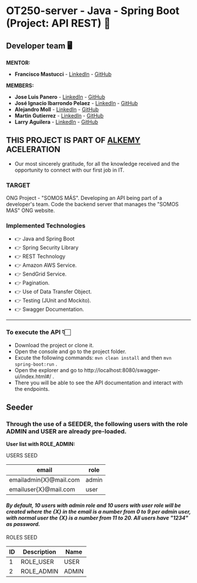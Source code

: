 
# OT250-server -  Java - Spring Boot (Project: API REST) 🚀

## Developer team 🖥️

**MENTOR:**
* **Francisco Mastucci** - [LinkedIn](https://www.linkedin.com/in/franmastucci/) - [GitHub](https://github.com/franmastucci)

**MEMBERS:**
* **Jose Luis Panero** - [LinkedIn](https://www.linkedin.com/in/josepanero/ ) - [GitHub](https://github.com/junx2000)
* **José Ignacio Ibarrondo Pelaez** - [LinkedIn](https://www.linkedin.com/in/joséignacioibarrondopelaez/) - [GitHub](https://github.com/ibarrondojosei)
* **Alejandro Moll** - [LinkedIn](https://www.linkedin.com/in/alejandro-moll/) - [GitHub](https://github.com/Alex-Moll)
* **Martin Gutierrez** - [LinkedIn](https://www.linkedin.com/in/martgutierrez/) - [GitHub](https://github.com/gutierrezMartinIvan)
* **Larry Aguilera** - [LinkedIn](https://www.linkedin.com/in/larry-aguilera-081340b1/) - [GitHub](https://github.com/larrydaguilera)

## THIS PROJECT IS PART OF [ALKEMY](https://www.alkemy.org/) ACELERATION

* Our most sincerely gratitude, for all the knowledge received and the opportunity to connect with our first job in IT.

### TARGET

ONG Project - "SOMOS MÁS". 
Developing an API being part of a developer's team. Code the backend server that manages the "SOMOS MAS" ONG website.

### Implemented Technologies
- 👉 Java and Spring Boot
- 👉 Spring Security Library
- 👉 REST Technology
- 👉 Amazon AWS Service.
- 👉 SendGrid Service.
- 👉 Pagination.
- 👉 Use of Data Transfer Object.
- 👉 Testing (JUnit and Mockito).
- 👉 Swagger Documentation.

---------------------------

### To execute the API 👇🏻
* Download the project or clone it.
* Open the console and go to the project folder.
* Excute the following commands: ``` mvn clean install ```  and then ``` mvn spring-boot:run ``` .
* Open the explorer and go to http://localhost:8080/swagger-ui/index.html#/ .
* There you will be able to see the API documentation and interact with the endpoints.


## Seeder
### Through the use of a SEEDER, the following users with the role ADMIN and USER are already pre-loaded.

**User list with ROLE_ADMIN:**

USERS SEED
<table>
<thead>
<tr>
<th>email</th>
<th>role</th>
</tr>
</thead>
<tbody>
<tr>
<td>emailadmin{X}@mail.com</td>
<td>admin</td>
</tr>
<tr>
<td>emailuser{X}@mail.com</td>
<td>user</td>
</tr> 
</tbody>
</table>


#### *By default, 10 users with admin role and 10 users with user role will be created where the {X} in the email is a number from 0 to 9 per admin user, with normal user the {X} is a number from 11 to 20. All users have "1234" as password.*


ROLES SEED
<table>
<thead>
<tr>
<th>ID</th>
<th>Description</th>
<th>Name</th>
</tr>
</thead>
<tbody>
<tr>
<td>1</td>
<td>ROLE_USER</td>
<td>USER</td>
</tr>
<tr>
<td>2</td>
<td>ROLE_ADMIN</td>
<td>ADMIN</td>
</tr> 
</tbody>
</table>
